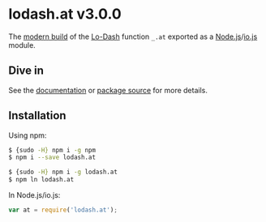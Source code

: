 # lodash.at v3.0.0

The [modern build](https://github.com/lodash/lodash/wiki/Build-Differences) of the [Lo-Dash](https://lodash.com/) function `_.at` exported as a [Node.js](http://nodejs.org/)/[io.js](https://iojs.org/) module.

## Dive in

See the [documentation](https://lodash.com/docs#at) or [package source](https://github.com/lodash/lodash/blob/3.0.0-npm-packages/lodash.at/index.js) for more details.

## Installation

Using npm:

```bash
$ {sudo -H} npm i -g npm
$ npm i --save lodash.at

$ {sudo -H} npm i -g lodash.at
$ npm ln lodash.at
```

In Node.js/io.js:

```js
var at = require('lodash.at');
```
